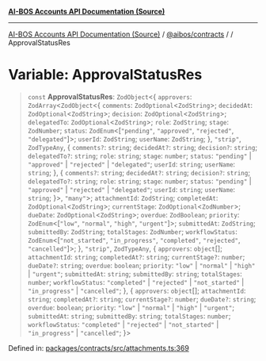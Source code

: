 [**AI-BOS Accounts API Documentation (Source)**](../../../README.md)

***

[AI-BOS Accounts API Documentation (Source)](../../../README.md) / [@aibos/contracts](../README.md) / [](../README.md) / ApprovalStatusRes

# Variable: ApprovalStatusRes

> `const` **ApprovalStatusRes**: `ZodObject`\<\{ `approvers`: `ZodArray`\<`ZodObject`\<\{ `comments`: `ZodOptional`\<`ZodString`\>; `decidedAt`: `ZodOptional`\<`ZodString`\>; `decision`: `ZodOptional`\<`ZodString`\>; `delegatedTo`: `ZodOptional`\<`ZodString`\>; `role`: `ZodString`; `stage`: `ZodNumber`; `status`: `ZodEnum`\<\[`"pending"`, `"approved"`, `"rejected"`, `"delegated"`\]\>; `userId`: `ZodString`; `userName`: `ZodString`; \}, `"strip"`, `ZodTypeAny`, \{ `comments?`: `string`; `decidedAt?`: `string`; `decision?`: `string`; `delegatedTo?`: `string`; `role`: `string`; `stage`: `number`; `status`: `"pending"` \| `"approved"` \| `"rejected"` \| `"delegated"`; `userId`: `string`; `userName`: `string`; \}, \{ `comments?`: `string`; `decidedAt?`: `string`; `decision?`: `string`; `delegatedTo?`: `string`; `role`: `string`; `stage`: `number`; `status`: `"pending"` \| `"approved"` \| `"rejected"` \| `"delegated"`; `userId`: `string`; `userName`: `string`; \}\>, `"many"`\>; `attachmentId`: `ZodString`; `completedAt`: `ZodOptional`\<`ZodString`\>; `currentStage`: `ZodOptional`\<`ZodNumber`\>; `dueDate`: `ZodOptional`\<`ZodString`\>; `overdue`: `ZodBoolean`; `priority`: `ZodEnum`\<\[`"low"`, `"normal"`, `"high"`, `"urgent"`\]\>; `submittedAt`: `ZodString`; `submittedBy`: `ZodString`; `totalStages`: `ZodNumber`; `workflowStatus`: `ZodEnum`\<\[`"not_started"`, `"in_progress"`, `"completed"`, `"rejected"`, `"cancelled"`\]\>; \}, `"strip"`, `ZodTypeAny`, \{ `approvers`: `object`[]; `attachmentId`: `string`; `completedAt?`: `string`; `currentStage?`: `number`; `dueDate?`: `string`; `overdue`: `boolean`; `priority`: `"low"` \| `"normal"` \| `"high"` \| `"urgent"`; `submittedAt`: `string`; `submittedBy`: `string`; `totalStages`: `number`; `workflowStatus`: `"completed"` \| `"rejected"` \| `"not_started"` \| `"in_progress"` \| `"cancelled"`; \}, \{ `approvers`: `object`[]; `attachmentId`: `string`; `completedAt?`: `string`; `currentStage?`: `number`; `dueDate?`: `string`; `overdue`: `boolean`; `priority`: `"low"` \| `"normal"` \| `"high"` \| `"urgent"`; `submittedAt`: `string`; `submittedBy`: `string`; `totalStages`: `number`; `workflowStatus`: `"completed"` \| `"rejected"` \| `"not_started"` \| `"in_progress"` \| `"cancelled"`; \}\>

Defined in: [packages/contracts/src/attachments.ts:369](https://github.com/pohlai88/accounts/blob/48103fb36d28b2b9bfb33472b6de2f719773cde9/packages/contracts/src/attachments.ts#L369)
